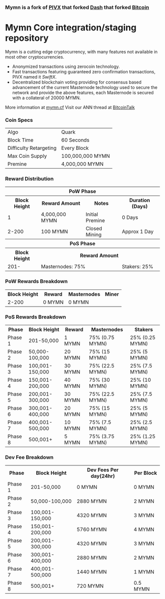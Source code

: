 ### Mymn is a fork of [PIVX](https://github.com/PIVX-Project/PIVX) that forked [Dash](https://github.com/dashpay/dash) that forked [Bitcoin](https://github.com/bitcoin/bitcoinp)


# Mymn Core integration/staging repository


Mymn is a cutting edge cryptocurrency, with many features not available in most other cryptocurrencies.
- Anonymized transactions using zerocoin technology.
- Fast transactions featuring guaranteed zero confirmation transactions, PIVX named it _SwiftX_.
- Decentralized blockchain voting providing for consensus based advancement of the current Masternode
  technology used to secure the network and provide the above features, each Masternode is secured
  with a collateral of 20000 MYMN.

More information at [mymn.cf](https://www.mymn.ga) Visit our ANN thread at [BitcoinTalk](http://www.bitcointalk.org/index.php)


### Coin Specs
<table>
<tr><td>Algo</td><td>Quark</td></tr>
<tr><td>Block Time</td><td>60 Seconds</td></tr>
<tr><td>Difficulty Retargeting</td><td>Every Block</td></tr>
<tr><td>Max Coin Supply </td><td>100,000,000 MYMN</td></tr>
<tr><td>Premine</td><td>4,000,000 MYMN</td></tr>
</table>


### Reward Distribution

<table>
<th colspan=4>PoW Phase</th>
<tr><th>Block Height</th><th>Reward Amount</th><th>Notes</th><th>Duration (Days)</th></tr>
<tr><td>1</td><td>4,000,000 MYMN</td><td>Initial Premine</td><td>0 Days</td></tr>
<tr><td>2-200</td><td>100 MYMN</td><td rowspan=1>Closed Mining</td><td rowspan=1> Approx 1 Day</td></tr>
<tr><th colspan=4>PoS Phase</th></tr>
<tr><th>Block Height</th><th colspan=3>Reward Amount</th></tr>
<tr><td>201-</td><td colspan=2>Masternodes: 75%</td><td>Stakers: 25%</td></tr>
</table>

### PoW Rewards Breakdown

<table>
<th>Block Height</th><th>Reward</th><th>Masternodes</th><th>Miner</th>
<tr><td>2-200</td><td>0 MYMN</td><td>0 MYMN</td><td100% (100 MYMN)</td><td100% (100 MYMN)</td></tr>
</table>

### PoS Rewards Breakdown

<table>
<th>Phase</th><th>Block Height</th><th>Reward</th><th>Masternodes</th><th>Stakers</th>
<tr><td>Phase 1</td><td>201-50,000</td><td>1 MYMN</td><td>75% (0.75 MYMN)</td><td>25% (0.25 MYMN)</td></tr>
<tr><td>Phase 2</td><td>50,000-100,000</td><td>20 MYMN</td><td>75% (15 MYMN)</td><td>25% (5 MYMN)</td></tr>
<tr><td>Phase 3</td><td>100,001-150,000</td><td>30 MYMN</td><td>75% (22.5 MYMN)</td><td>25% (7.5 MYMN)</td></tr>
<tr><td>Phase 4</td><td>150,001-200,000</td><td>40 MYMN</td><td>75% (30 MYMN)</td><td>25% (10 MYMN)</td></tr>
<tr><td>Phase 5</td><td>200,001-300,000</td><td>30 MYMN</td><td>75% (22.5 MYMN)</td><td>25% (7.5 MYMN)</td></tr>
<tr><td>Phase 6</td><td>300,001-400,000</td><td>20 MYMN</td><td>75% (15 MYMN)</td><td>25% (5 MYMN)</td></tr>
<tr><td>Phase 7</td><td>400,001-500,000</td><td>10 MYMN</td><td>75% (7.5 MYMN)</td><td>25% (2.5 MYMN)</td></tr>
<tr><td>Phase 8</td><td>500,001+</td><td>5 MYMN</td><td>75% (3.75 MYMN)</td><td>25% (1.25 MYMN)</td></tr>
</table>

### Dev Fee Breakdown

<table>
<th>Phase</th><th>Block Height</th><th>Dev Fees Per day(24hr)</th><th>Per Block</th>
<tr><td>Phase 1</td><td>201-50,000</td><td>0 MYMN</td></th><td>0 MYMN</td>
<tr><td>Phase 2</td><td>50,000-100,000</td><td>2880 MYMN</td><td>2 MYMN</td>
<tr><td>Phase 3</td><td>100,001-150,000</td><td>4320 MYMN</td><td>3 MYMN</td>
<tr><td>Phase 4</td><td>150,001-200,000</td><td>5760 MYMN</td><td>4 MYMN</td>
<tr><td>Phase 5</td><td>200,001-300,000</td><td>4320 MYMN</td><td>3 MYMN</td>
<tr><td>Phase 6</td><td>300,001-400,000</td><td>2880 MYMN</td><td>2 MYMN</td>
<tr><td>Phase 7</td><td>400,001-500,000</td><td>1440 MYMN</td><td>1 MYMN</td>
<tr><td>Phase 8</td><td>500,001+</td><td>720 MYMN</td><td>0.5 MYMN</td>
</table>

